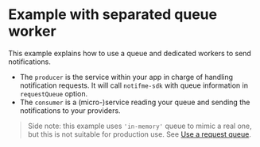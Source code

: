 # Example with separated queue worker

This example explains how to use a queue and dedicated workers to send notifications.
- The `producer` is the service within your app in charge of handling notification requests. It will call `notifme-sdk` with queue information in `requestQueue` option.
- The `consumer` is a (micro-)service reading your queue and sending the notifications to your providers.

> Side note: this example uses `'in-memory'` queue to mimic a real one, but this is not suitable for production use. See [Use a request queue](https://github.com/notifme/notifme-sdk#3-use-a-request-queue).
